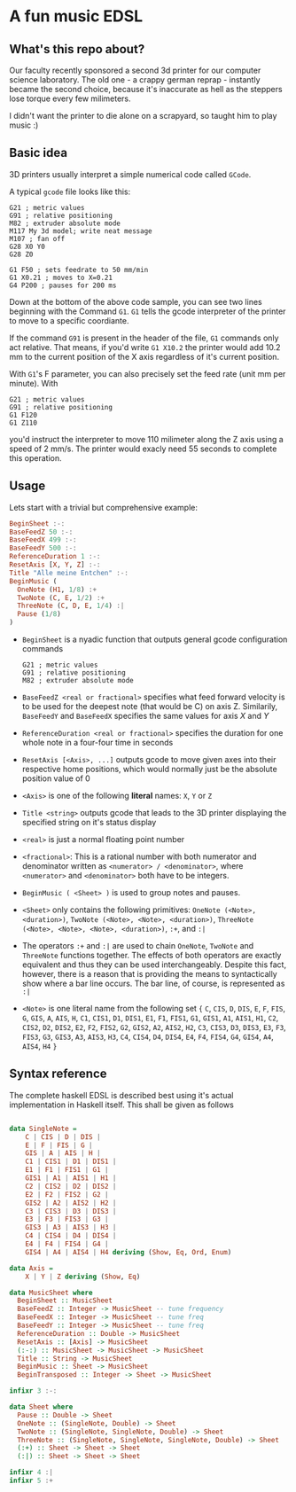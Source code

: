 # A fun music EDSL

## What's this repo about?

Our faculty recently sponsored a second 3d printer
for our computer science laboratory.
The old one - a crappy german reprap - instantly
became the second choice, because it's inaccurate
as hell as the steppers lose torque every few milimeters.

I didn't want the printer to die alone on a scrapyard,
so taught him to play music :)

## Basic idea

3D printers usually interpret a simple numerical
code called `GCode`.

A typical `gcode` file looks like this:

```G-code
G21 ; metric values
G91 ; relative positioning
M82 ; extruder absolute mode
M117 My 3d model; write neat message
M107 ; fan off
G28 X0 Y0
G28 Z0

G1 F50 ; sets feedrate to 50 mm/min
G1 X0.21 ; moves to X=0.21
G4 P200 ; pauses for 200 ms
```

Down at the bottom of the above code sample,
you can see two lines beginning with the Command
`G1`. `G1` tells the gcode interpreter of the
printer to move to a specific coordiante.

If the command `G91` is present in the header
of the file, `G1` commands only act relative.
That means, if you'd write `G1 X10.2` the
printer would add 10.2 mm to the current
position of the X axis regardless of it's
current position.

With `G1`'s F parameter, you can also precisely
set the feed rate (unit mm per minute). With
```G-Code
G21 ; metric values
G91 ; relative positioning
G1 F120
G1 Z110
```
you'd instruct the interpreter to move
110 milimeter along the Z axis using a speed
of 2 mm/s. The printer would exacly need 55 seconds
to complete this operation.

## Usage

Lets start with a trivial but comprehensive example:

```Haskell
BeginSheet :-:
BaseFeedZ 50 :-:
BaseFeedX 499 :-:
BaseFeedY 500 :-:
ReferenceDuration 1 :-:
ResetAxis [X, Y, Z] :-:
Title "Alle meine Entchen" :-:
BeginMusic (
  OneNote (H1, 1/8) :+
  TwoNote (C, E, 1/2) :+
  ThreeNote (C, D, E, 1/4) :|
  Pause (1/8)
)
```

- `BeginSheet` is a nyadic function that outputs
  general gcode configuration commands

    ```G-code
    G21 ; metric values
    G91 ; relative positioning
    M82 ; extruder absolute mode
    ```

- `BaseFeedZ <real or fractional>` specifies what feed forward velocity
  is to be used for the deepest note (that would be C)
  on axis Z. Similarily, `BaseFeedY` and `BaseFeedX`
  specifies the same values for axis *X* and *Y*

- `ReferenceDuration <real or fractional>` specifies the
  duration for one whole note in a four-four time in seconds

- `ResetAxis [<Axis>, ...]` outputs gcode to move given axes into
  their respective home positions, which would normally just be
  the absolute position value of 0

- `<Axis>` is one of the following **literal** names: `X`, `Y` or `Z`

- `Title <string>` outputs gcode that leads to the 3D printer
  displaying the specified string on it's status display

- `<real>` is just a normal floating point number

- `<fractional>`: This is a rational number with both numerator and denominator
  written as `<numerator> / <denominator>`, where `<numerator>` and
  `<denominator>` both have to be integers.

- `BeginMusic ( <Sheet> )` is used to group notes and pauses.

- `<Sheet>` only contains the following primitives:
  `OneNote (<Note>, <duration>)`,
  `TwoNote (<Note>, <Note>, <duration>)`,
  `ThreeNote (<Note>, <Note>, <Note>, <duration>)`,
  `:+`, and `:|`

- The operators `:+` and `:|` are used to chain `OneNote`,
  `TwoNote` and `ThreeNote` functions together. The effects
  of both operators are exactly equivalent and thus they can
  be used interchangeably. Despite this fact, however, there
  is a reason that is providing the means to syntactically
  show where a bar line occurs. The bar line, of course, is represented as `:|`

- `<Note>` is one literal name from the following set `{`
    `C`,  `CIS`,  `D`,  `DIS`,
    `E`,  `F`,  `FIS`,  `G`,
    `GIS`,  `A`,  `AIS`,  `H`,
    `C1`,  `CIS1`,  `D1`,  `DIS1`,
    `E1`,  `F1`,  `FIS1`,  `G1`,
    `GIS1`,  `A1`,  `AIS1`,  `H1`,
    `C2`,  `CIS2`,  `D2`,  `DIS2`,
    `E2`,  `F2`,  `FIS2`,  `G2`,
    `GIS2`,  `A2`,  `AIS2`,  `H2`,
    `C3`,  `CIS3`,  `D3`,  `DIS3`,
    `E3`,  `F3`,  `FIS3`,  `G3`,
    `GIS3`,  `A3`,  `AIS3`,  `H3`,
    `C4`,  `CIS4`,  `D4`,  `DIS4`,
    `E4`,  `F4`,  `FIS4`,  `G4`,
    `GIS4`,  `A4`,  `AIS4`,  `H4` `}`

## Syntax reference

The complete haskell EDSL is described best using it's actual
implementation in Haskell itself. This shall be given as follows

```Haskell

data SingleNote =
    C | CIS | D | DIS |
    E | F | FIS | G |
    GIS | A | AIS | H |
    C1 | CIS1 | D1 | DIS1 |
    E1 | F1 | FIS1 | G1 |
    GIS1 | A1 | AIS1 | H1 |
    C2 | CIS2 | D2 | DIS2 |
    E2 | F2 | FIS2 | G2 |
    GIS2 | A2 | AIS2 | H2 |
    C3 | CIS3 | D3 | DIS3 |
    E3 | F3 | FIS3 | G3 |
    GIS3 | A3 | AIS3 | H3 |
    C4 | CIS4 | D4 | DIS4 |
    E4 | F4 | FIS4 | G4 |
    GIS4 | A4 | AIS4 | H4 deriving (Show, Eq, Ord, Enum)

data Axis =
    X | Y | Z deriving (Show, Eq)

data MusicSheet where
  BeginSheet :: MusicSheet
  BaseFeedZ :: Integer -> MusicSheet -- tune frequency
  BaseFeedX :: Integer -> MusicSheet -- tune freq
  BaseFeedY :: Integer -> MusicSheet -- tune freq
  ReferenceDuration :: Double -> MusicSheet
  ResetAxis :: [Axis] -> MusicSheet
  (:-:) :: MusicSheet -> MusicSheet -> MusicSheet
  Title :: String -> MusicSheet
  BeginMusic :: Sheet -> MusicSheet
  BeginTransposed :: Integer -> Sheet -> MusicSheet

infixr 3 :-:

data Sheet where
  Pause :: Double -> Sheet
  OneNote :: (SingleNote, Double) -> Sheet
  TwoNote :: (SingleNote, SingleNote, Double) -> Sheet
  ThreeNote :: (SingleNote, SingleNote, SingleNote, Double) -> Sheet
  (:+) :: Sheet -> Sheet -> Sheet
  (:|) :: Sheet -> Sheet -> Sheet

infixr 4 :|
infixr 5 :+
```
